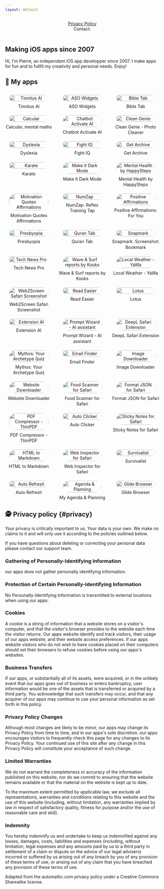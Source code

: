 ```yaml
---
layout: default
---
```

<center>
<a href="#privacy">Privacy Policy</a>
<br />
Contact: <ps.applecontact [at] gmail.com>
<br />
<br />
</center>

## Making iOS apps since 2007

Hi, I'm Pierre, an independant iOS app developper since 2007. I make apps for fun and to fullfil my creativity and personal needs. Enjoy!

## 📱 My apps

<div class="app-grid">
  <div class="app-item">
    <a href="https://apps.apple.com/app/id6742564706" title="Tinnitus AI: relief for your ears">
      <img src="/img/apps/tinnitusai.png" alt="Tinnitus AI">
      <span>Tinnitus AI</span>
    </a>
  </div>
  <div class="app-item">
    <a href="https://apps.apple.com/app/id6447305870" title="Keyword Tracker: ASO Widgets">
      <img src="/img/apps/asowidgets.png" alt="ASO Widgets">
      <span>ASO Widgets</span>
    </a>
  </div>
  <div class="app-item">
    <a href="https://apps.apple.com/app/id6449843611" title="Bible Tab">
      <img src="/img/apps/bibletab.png" alt="Bible Tab">
      <span>Bible Tab</span>
    </a>
  </div>
  <div class="app-item">
    <a href="https://apps.apple.com/app/id1506363398" title="Calcular, mental maths">
      <img src="/img/apps/calcular.png" alt="Calcular">
      <span>Calcular, mental maths</span>
    </a>
  </div>
  <div class="app-item">
    <a href="https://apps.apple.com/app/id1660211486" title="Chatbot Activate AI">
      <img src="/img/apps/activate.png" alt="Chatbot Activate AI">
      <span>Chatbot Activate AI</span>
    </a>
  </div>
  <div class="app-item">
    <a href="https://apps.apple.com/app/id6476564299" title="Clean Genie - Photo Cleaner">
      <img src="/img/apps/cleangenie.png" alt="Clean Genie">
      <span>Clean Genie - Photo Cleaner</span>
    </a>
  </div>
  <div class="app-item">
    <a href="https://apps.apple.com/app/id6449745240" title="Dyslexia">
      <img src="/img/apps/dyslexia.png" alt="Dyslexia">
      <span>Dyslexia</span>
    </a>
  </div>
  <div class="app-item">
    <a href="https://apps.apple.com/app/id6479872912" title="Fight IQ">
      <img src="/img/apps/fightiq.png" alt="Fight IQ">
      <span>Fight IQ</span>
    </a>
  </div>
  <div class="app-item">
    <a href="https://apps.apple.com/app/id6449024584" title="Get Archive">
      <img src="/img/apps/getarchive.png" alt="Get Archive">
      <span>Get Archive</span>
    </a>
  </div>
  <div class="app-item">
    <a href="https://apps.apple.com/app/id982443770" title="Karate">
      <img src="/img/apps/karate.png" alt="Karate">
      <span>Karate</span>
    </a>
  </div>
  <!-- Continue with the rest of your apps in the same format -->
  <div class="app-item">
    <a href="https://apps.apple.com/app/id6477295569" title="Make It Dark Mode">
      <img src="/img/apps/makeitdark.png" alt="Make It Dark Mode">
      <span>Make It Dark Mode</span>
    </a>
  </div>
  <div class="app-item">
    <a href="https://apps.apple.com/app/id1672621191" title="Mental Health by HappySteps">
      <img src="/img/apps/happysteps.png" alt="Mental Health by HappySteps">
      <span>Mental Health by HappySteps</span>
    </a>
  </div>
  <div class="app-item">
    <a href="https://apps.apple.com/app/id6449968950" title="Motivation Quotes Affirmations">
      <img src="/img/apps/motivation.png" alt="Motivation Quotes Affirmations">
      <span>Motivation Quotes Affirmations</span>
    </a>
  </div>
  <div class="app-item">
    <a href="https://apps.apple.com/app/id6478925381" title="NumZap: Reflex Training Tap">
      <img src="/img/apps/numzap.png" alt="NumZap">
      <span>NumZap: Reflex Training Tap</span>
    </a>
  </div>
  <div class="app-item">
    <a href="https://apps.apple.com/app/id6450424843" title="Positive Affirmations: For You">
      <img src="/img/apps/positiveaffirmations.png" alt="Positive Affirmations">
      <span>Positive Affirmations: For You</span>
    </a>
  </div>
  <div class="app-item">
    <a href="https://apps.apple.com/app/id6502348556" title="Presbyopia">
      <img src="/img/apps/presbyopia.png" alt="Presbyopia">
      <span>Presbyopia</span>
    </a>
  </div>
  <div class="app-item">
    <a href="https://apps.apple.com/app/id6449831325" title="Quran Tab">
      <img src="/img/apps/qurantab.png" alt="Quran Tab">
      <span>Quran Tab</span>
    </a>
  </div>
  <div class="app-item">
    <a href="https://apps.apple.com/app/id6472327977" title="Snapmark. Screenshot: Bookmark">
      <img src="/img/apps/snapmark.png" alt="Snapmark">
      <span>Snapmark. Screenshot: Bookmark</span>
    </a>
  </div>
  <div class="app-item">
    <a href="https://apps.apple.com/app/id1640448571" title="Tech News Pro">
      <img src="/img/apps/technews.png" alt="Tech News Pro">
      <span>Tech News Pro</span>
    </a>
  </div>
  <div class="app-item">
    <a href="https://apps.apple.com/app/id6451105330" title="Wave & Surf reports by Kooks">
      <img src="/img/apps/kooks.png" alt="Wave & Surf reports by Kooks">
      <span>Wave & Surf reports by Kooks</span>
    </a>
  </div>
  <div class="app-item">
    <a href="https://apps.apple.com/app/id6502996295" title="Local Weather - YaWa">
      <img src="/img/apps/yawa.png" alt="Local Weather - YaWa">
      <span>Local Weather - YaWa</span>
    </a>
  </div>
  <div class="app-item">
    <a href="https://apps.apple.com/app/id6670213166" title="web2screen Safari Screenshot">
      <img src="/img/apps/web2screen.png" alt="Web2Screen Safari Screenshot">
      <span>Web2Screen Safari Screenshot</span>
    </a>
  </div>
  <div class="app-item">
    <a href="https://apps.apple.com/app/id6695754679" title="Read Easier">
      <img src="/img/apps/readeasier.png" alt="Read Easier">
      <span>Read Easier</span>
    </a>
  </div>
  <div class="app-item">
    <a href="https://apps.apple.com/app/6739941712" title="Lotus">
      <img src="/img/apps/lotus.png" alt="Lotus">
      <span>Lotus</span>
    </a>
  </div>
  <div class="app-item">
    <a href="https://apps.apple.com/app/id6742454059" title="Extension AI">
      <img src="/img/apps/extensionai.png" alt="Extension AI">
      <span>Extension AI</span>
    </a>
  </div>
  <div class="app-item">
    <a href="https://apps.apple.com/app/id6743671589" title="Prompt Wizard">
      <img src="/img/apps/promptwizard.png" alt="Prompt Wizard - AI assistant">
      <span>Prompt Wizard - AI assistant</span>
    </a>
  </div>
  <div class="app-item">
    <a href="https://apps.apple.com/app/id6743857642" title="DeepL-ator">
      <img src="/img/apps/deeplator.png" alt="DeepL Safari Extension">
      <span>DeepL Safari Extension</span>
    </a>
  </div>
  <div class="app-item">
    <a href="https://apps.apple.com/app/id6744677120" title="Mythos">
      <img src="/img/apps/mythos.png" alt="Mythos: Your Archetype Quiz">
      <span>Mythos: Your Archetype Quiz</span>
    </a>
  </div>
  <div class="app-item">
    <a href="https://apps.apple.com/app/id6744918989" title="Email Finder">
      <img src="/img/apps/emailfinder.png" alt="Email Finder">
      <span>Email Finder</span>
    </a>
  </div>
  <div class="app-item">
    <a href="https://apps.apple.com/app/id6744963492" title="Image Downloader">
      <img src="/img/apps/imagedownloader.png" alt="Image Downloader">
      <span>Image Downloader</span>
    </a>
  </div>
  <div class="app-item">
    <a href="https://apps.apple.com/app/id6745128463" title="Website Downloader">
      <img src="/img/apps/websitedownloader.png" alt="Website Downloader">
      <span>Website Downloader</span>
    </a>
  </div>
  <div class="app-item">
    <a href="https://apps.apple.com/app/id6745339436" title="Food Scanner for Safari">
      <img src="/img/apps/nutrigrade.png" alt="Food Scanner for Safari">
      <span>Food Scanner for Safari</span>
    </a>
  </div>
  <div class="app-item">
    <a href="https://apps.apple.com/app/id6745445528" title="Format JSON for Safari">
      <img src="/img/apps/formatJSON.png" alt="Format JSON for Safari">
      <span>Format JSON for Safari</span>
    </a>
  </div>
  <div class="app-item">
    <a href="https://apps.apple.com/app/id6745545491" title="PDF Compressor - ThinPDF">
      <img src="/img/apps/PDFCompressor.png" alt="PDF Compressor - ThinPDF">
      <span>PDF Compressor - ThinPDF</span>
    </a>
  </div>
  <div class="app-item">
    <a href="https://apps.apple.com/app/id6745729726" title="Auto Clicker">
      <img src="/img/apps/autoclicker.png" alt="Auto Clicker">
      <span>Auto Clicker</span>
    </a>
  </div>
  <div class="app-item">
    <a href="https://apps.apple.com/app/id6745818454" title="Sticky Notes for Safari">
      <img src="/img/apps/stickynotes.png" alt="Sticky Notes for Safari">
      <span>Sticky Notes for Safari</span>
    </a>
  </div>
  <div class="app-item">
    <a href="https://apps.apple.com/app/id6746355735" title="HTML to Markdown">
      <img src="/img/apps/hmk.png" alt="HTML to Markdown">
      <span>HTML to Markdown</span>
    </a>
  </div>
  <div class="app-item">
    <a href="https://apps.apple.com/app/id6746725511" title="Web Inspector for Safari">
      <img src="/img/apps/webinspector.png" alt="Web Inspector for Safari">
      <span>Web Inspector for Safari</span>
    </a>
  </div>
  <div class="app-item">
    <a href="https://apps.apple.com/app/id6747714089" title="Survivalist">
      <img src="/img/apps/survivalist.png" alt="Survivalist">
      <span>Survivalist</span>
    </a>
  </div>
  <div class="app-item">
    <a href="https://apps.apple.com/app/id6749315635" title="Auto Refresh">
      <img src="/img/apps/autorefresh.png" alt="Auto Refresh">
      <span>Auto Refresh</span>
    </a>
  </div>
  <div class="app-item">
    <a href="https://apps.apple.com/app/id6749905497" title="Agenda & Planning">
      <img src="/img/apps/agenda.png" alt="Agenda & Planning">
      <span>My Agenda & Planning</span>
    </a>
  </div>
  <div class="app-item">
    <a href="https://apps.apple.com/app/id6751629480" title="Glide Browser">
      <img src="/img/apps/glide.png" alt="Glide Browser">
      <span>Glide Browser</span>
    </a>
  </div>
</div>

<style>
.app-grid {
  display: grid;
  grid-template-columns: repeat(auto-fill, minmax(140px, 1fr));
  gap: 20px;
  margin: 30px 0;
}

.app-item {
  text-align: center;
}

.app-item a {
  display: flex;
  flex-direction: column;
  align-items: center;
  text-decoration: none;
}

.app-item img {
  width: 100%;
  max-width: 128px;
  height: auto;
  border-radius: 22px;
  margin-bottom: 8px;
}

.app-item span {
  font-size: 14px;
  line-height: 1.3;
}

@media (max-width: 600px) {
  .app-grid {
    grid-template-columns: repeat(auto-fill, minmax(100px, 1fr));
    gap: 15px;
  }
  
  .app-item span {
    font-size: 12px;
  }
}
</style>

## 🕵️ Privacy policy {#privacy}

Your privacy is critically important to us. Your data is your own. We make no claims to it and will only use it according to the policies outlined below.

If you have questions about deleting or correcting your personal data please contact our support team.

### Gathering of Personally-Identifying Information
our apps does not gather personally identifying information.

### Protection of Certain Personally-Identifying Information
No Personally-Identifying Information is transmitted to external locations when using our apps.

### Cookies
A cookie is a string of information that a website stores on a visitor's computer, and that the visitor's browser provides to the website each time the visitor returns. Our apps website identify and track visitors, their usage of our apps website, and their website access preferences. If our apps website visitors who do not wish to have cookies placed on their computers should set their browsers to refuse cookies before using our apps's websites.

### Business Transfers
If our apps, or substantially all of its assets, were acquired, or in the unlikely event that our apps goes out of business or enters bankruptcy, user information would be one of the assets that is transferred or acquired by a third party. You acknowledge that such transfers may occur, and that any acquirer of our apps may continue to use your personal information as set forth in this policy.

### Privacy Policy Changes
Although most changes are likely to be minor, our apps may change its Privacy Policy from time to time, and in our apps's sole discretion. our apps encourages visitors to frequently check this page for any changes to its Privacy Policy. Your continued use of this site after any change in this Privacy Policy will constitute your acceptance of such change.

### Limited Warranties
We do not warrant the completeness or accuracy of the information published on this website; nor do we commit to ensuring that the website remains available or that the material on the website is kept up to date.

To the maximum extent permitted by applicable law, we exclude all representations, warranties and conditions relating to this website and the use of this website (including, without limitation, any warranties implied by law in respect of satisfactory quality, fitness for purpose and/or the use of reasonable care and skill).

### Indemnity
You hereby indemnify us and undertake to keep us indemnified against any losses, damages, costs, liabilities and expenses (including, without limitation, legal expenses and any amounts paid by us to a third party in settlement of a claim or dispute on the advice of our legal advisers) incurred or suffered by us arising out of any breach by you of any provision of these terms of use, or arising out of any claim that you have breached any provision of these terms of use.

Adapted from the automattic.com privacy policy under a Creative Commons Sharealike license.